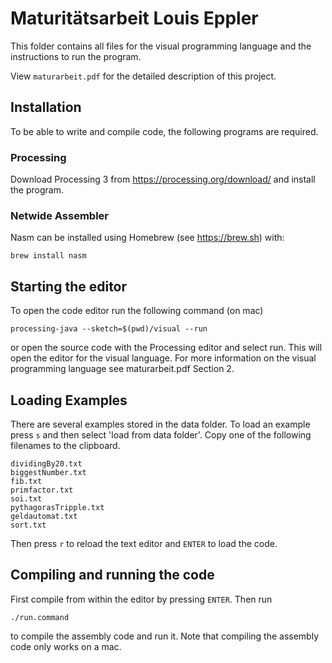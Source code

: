 # Maturitätsarbeit Louis Eppler

This folder contains all files for the visual programming language and the instructions to run the program. 

View `maturarbeit.pdf` for the detailed description of this project.

## Installation

To be able to write and compile code, the following programs are required.

### Processing

Download Processing 3 from https://processing.org/download/ and install the program.

### Netwide Assembler

Nasm can be installed using Homebrew (see https://brew.sh) with:
```
brew install nasm
```

## Starting the editor

To open the code editor run the following command (on mac)
```
processing-java --sketch=$(pwd)/visual --run
```
or open the source code with the Processing editor and select run.
This will open the editor for the visual language. 
For more information on the visual programming language see maturarbeit.pdf Section 2.

## Loading Examples

There are several examples stored in the data folder.
To load an example press `s` and then select 'load from data folder'. Copy one of the following filenames to the clipboard.
```
dividingBy20.txt
biggestNumber.txt
fib.txt
primfactor.txt
soi.txt
pythagorasTripple.txt
geldautomat.txt
sort.txt
```
Then press `r` to reload the text editor and `ENTER` to load the code.


## Compiling and running the code

First compile from within the editor by pressing `ENTER`. Then run
```
./run.command
```
to compile the assembly code and run it. Note that compiling the assembly code only works on a mac.
